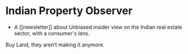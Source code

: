 # Indian Property Observer

* A [[newsletter]] about Unbiased insider view on the Indian real estate sector, with a consumer's lens.

Buy Land, they aren’t making it anymore.

